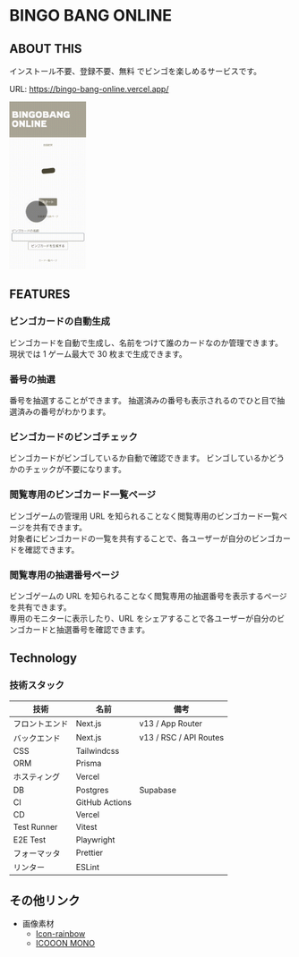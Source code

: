 # BINGO BANG ONLINE

## ABOUT THIS

インストール不要、登録不要、無料 でビンゴを楽しめるサービスです。

URL: https://bingo-bang-online.vercel.app/

<img src="https://github.com/harusame0616/bingo-bang-online/blob/assets/demo.gif?raw=true" alt="BINGOBANG ONLINE DEMO" height="300"/>

## FEATURES

### ビンゴカードの自動生成

ビンゴカードを自動で生成し、名前をつけて誰のカードなのか管理できます。
現状では 1 ゲーム最大で 30 枚まで生成できます。

### 番号の抽選

番号を抽選することができます。
抽選済みの番号も表示されるのでひと目で抽選済みの番号がわかります。

### ビンゴカードのビンゴチェック

ビンゴカードがビンゴしているか自動で確認できます。
ビンゴしているかどうかのチェックが不要になります。

### 閲覧専用のビンゴカード一覧ページ

ビンゴゲームの管理用 URL を知られることなく閲覧専用のビンゴカード一覧ページを共有できます。<br>
対象者にビンゴカードの一覧を共有することで、各ユーザーが自分のビンゴカードを確認できます。

### 閲覧専用の抽選番号ページ

ビンゴゲームの URL を知られることなく閲覧専用の抽選番号を表示するページを共有できます。<br>
専用のモニターに表示したり、URL をシェアすることで各ユーザーが自分のビンゴカードと抽選番号を確認できます。

## Technology

### 技術スタック

| 技術           | 名前           | 備考                   |
| -------------- | -------------- | ---------------------- |
| フロントエンド | Next.js        | v13 / App Router       |
| バックエンド   | Next.js        | v13 / RSC / API Routes |
| CSS            | Tailwindcss    |                        |
| ORM            | Prisma         |                        |
| ホスティング   | Vercel         |                        |
| DB             | Postgres       | Supabase               |
| CI             | GitHub Actions |                        |
| CD             | Vercel         |                        |
| Test Runner    | Vitest         |                        |
| E2E Test       | Playwright     |                        |
| フォーマッタ   | Prettier       |                        |
| リンター       | ESLint         |                        |

## その他リンク

- 画像素材
  - [Icon-rainbow](https://icon-rainbow.com/)
  - [ICOOON MONO](https://icooon-mono.com/)
